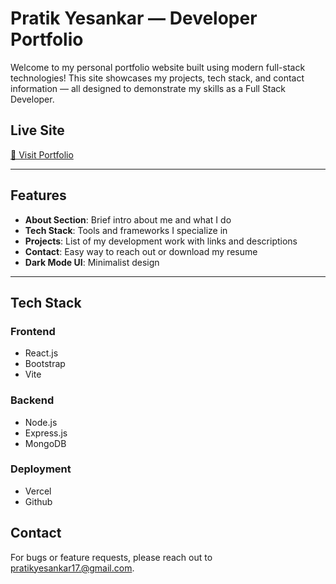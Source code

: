  # Pratik Yesankar — Developer Portfolio

Welcome to my personal portfolio website built using modern full-stack technologies! This site showcases my projects, tech stack, and contact information — all designed to demonstrate my skills as a Full Stack Developer.

## Live Site
[🔗 Visit Portfolio](https://post-folio-frontend.vercel.app/)

---

## Features

- **About Section**: Brief intro about me and what I do  
- **Tech Stack**: Tools and frameworks I specialize in  
- **Projects**: List of my development work with links and descriptions  
- **Contact**: Easy way to reach out or download my resume  
- **Dark Mode UI**: Minimalist design

---

## Tech Stack

### Frontend
- React.js
- Bootstrap
- Vite

### Backend
- Node.js
- Express.js
- MongoDB

### Deployment
- Vercel
- Github

## Contact
For bugs or feature requests, please reach out to pratikyesankar17.@gmail.com.



